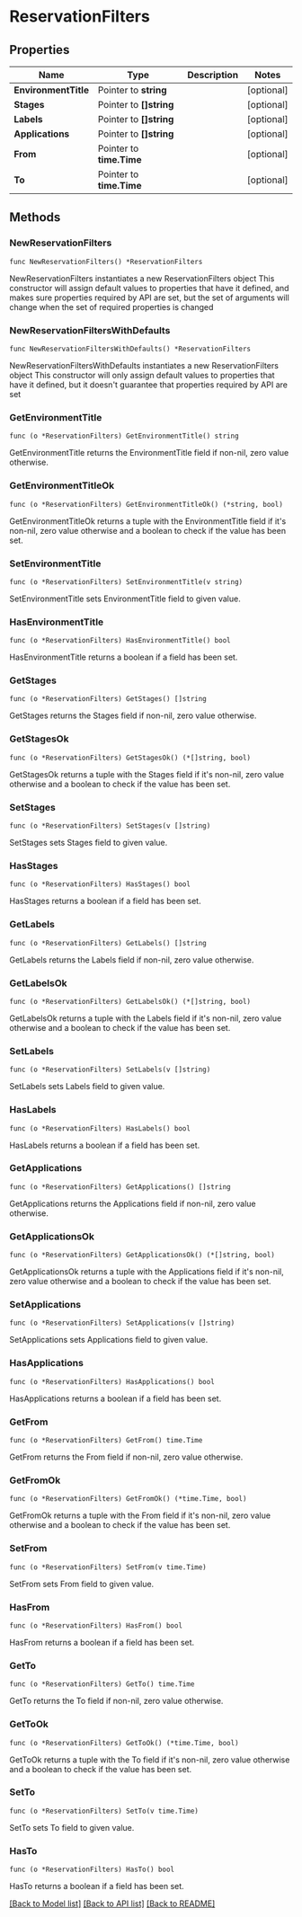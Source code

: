 # ReservationFilters

## Properties

Name | Type | Description | Notes
------------ | ------------- | ------------- | -------------
**EnvironmentTitle** | Pointer to **string** |  | [optional] 
**Stages** | Pointer to **[]string** |  | [optional] 
**Labels** | Pointer to **[]string** |  | [optional] 
**Applications** | Pointer to **[]string** |  | [optional] 
**From** | Pointer to **time.Time** |  | [optional] 
**To** | Pointer to **time.Time** |  | [optional] 

## Methods

### NewReservationFilters

`func NewReservationFilters() *ReservationFilters`

NewReservationFilters instantiates a new ReservationFilters object
This constructor will assign default values to properties that have it defined,
and makes sure properties required by API are set, but the set of arguments
will change when the set of required properties is changed

### NewReservationFiltersWithDefaults

`func NewReservationFiltersWithDefaults() *ReservationFilters`

NewReservationFiltersWithDefaults instantiates a new ReservationFilters object
This constructor will only assign default values to properties that have it defined,
but it doesn't guarantee that properties required by API are set

### GetEnvironmentTitle

`func (o *ReservationFilters) GetEnvironmentTitle() string`

GetEnvironmentTitle returns the EnvironmentTitle field if non-nil, zero value otherwise.

### GetEnvironmentTitleOk

`func (o *ReservationFilters) GetEnvironmentTitleOk() (*string, bool)`

GetEnvironmentTitleOk returns a tuple with the EnvironmentTitle field if it's non-nil, zero value otherwise
and a boolean to check if the value has been set.

### SetEnvironmentTitle

`func (o *ReservationFilters) SetEnvironmentTitle(v string)`

SetEnvironmentTitle sets EnvironmentTitle field to given value.

### HasEnvironmentTitle

`func (o *ReservationFilters) HasEnvironmentTitle() bool`

HasEnvironmentTitle returns a boolean if a field has been set.

### GetStages

`func (o *ReservationFilters) GetStages() []string`

GetStages returns the Stages field if non-nil, zero value otherwise.

### GetStagesOk

`func (o *ReservationFilters) GetStagesOk() (*[]string, bool)`

GetStagesOk returns a tuple with the Stages field if it's non-nil, zero value otherwise
and a boolean to check if the value has been set.

### SetStages

`func (o *ReservationFilters) SetStages(v []string)`

SetStages sets Stages field to given value.

### HasStages

`func (o *ReservationFilters) HasStages() bool`

HasStages returns a boolean if a field has been set.

### GetLabels

`func (o *ReservationFilters) GetLabels() []string`

GetLabels returns the Labels field if non-nil, zero value otherwise.

### GetLabelsOk

`func (o *ReservationFilters) GetLabelsOk() (*[]string, bool)`

GetLabelsOk returns a tuple with the Labels field if it's non-nil, zero value otherwise
and a boolean to check if the value has been set.

### SetLabels

`func (o *ReservationFilters) SetLabels(v []string)`

SetLabels sets Labels field to given value.

### HasLabels

`func (o *ReservationFilters) HasLabels() bool`

HasLabels returns a boolean if a field has been set.

### GetApplications

`func (o *ReservationFilters) GetApplications() []string`

GetApplications returns the Applications field if non-nil, zero value otherwise.

### GetApplicationsOk

`func (o *ReservationFilters) GetApplicationsOk() (*[]string, bool)`

GetApplicationsOk returns a tuple with the Applications field if it's non-nil, zero value otherwise
and a boolean to check if the value has been set.

### SetApplications

`func (o *ReservationFilters) SetApplications(v []string)`

SetApplications sets Applications field to given value.

### HasApplications

`func (o *ReservationFilters) HasApplications() bool`

HasApplications returns a boolean if a field has been set.

### GetFrom

`func (o *ReservationFilters) GetFrom() time.Time`

GetFrom returns the From field if non-nil, zero value otherwise.

### GetFromOk

`func (o *ReservationFilters) GetFromOk() (*time.Time, bool)`

GetFromOk returns a tuple with the From field if it's non-nil, zero value otherwise
and a boolean to check if the value has been set.

### SetFrom

`func (o *ReservationFilters) SetFrom(v time.Time)`

SetFrom sets From field to given value.

### HasFrom

`func (o *ReservationFilters) HasFrom() bool`

HasFrom returns a boolean if a field has been set.

### GetTo

`func (o *ReservationFilters) GetTo() time.Time`

GetTo returns the To field if non-nil, zero value otherwise.

### GetToOk

`func (o *ReservationFilters) GetToOk() (*time.Time, bool)`

GetToOk returns a tuple with the To field if it's non-nil, zero value otherwise
and a boolean to check if the value has been set.

### SetTo

`func (o *ReservationFilters) SetTo(v time.Time)`

SetTo sets To field to given value.

### HasTo

`func (o *ReservationFilters) HasTo() bool`

HasTo returns a boolean if a field has been set.


[[Back to Model list]](../README.md#documentation-for-models) [[Back to API list]](../README.md#documentation-for-api-endpoints) [[Back to README]](../README.md)


